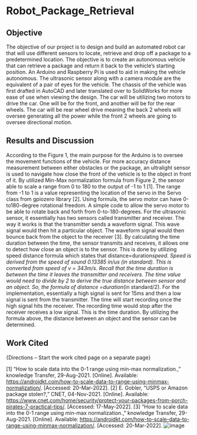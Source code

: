# Robot_Package_Retrieval

## Objective
The objective of our project is to design and build an automated robot car that will use different sensors to locate, retrieve and drop off a package to a predetermined location. The objective is to create an autonomous vehicle that can retrieve a package and return it back to the vehicle’s starting position. An Arduino and Raspberry Pi is used to aid in making the vehicle autonomous. The ultrasonic sensor along with a camera module are the equivalent of a pair of eyes for the vehicle. The chassis of the vehicle was first drafted in AutoCAD and later translated over to SolidWorks for more ease of use when viewing the design. The car will be utilizing two motors to drive the car. One will be for the front, and another will be for the rear wheels. The car will be rear wheel drive meaning the back 2 wheels will oversee generating all the power while the front 2 wheels are going to oversee directional motion.

## Results and Discussion
According to the Figure 1, the main purpose for the Arduino is to oversee the movement functions of the vehicle. For more accuracy distance measurement between either obstacles or the package, an ultralight sensor is used to navigate how close the front of the vehicle is to the object in front of it. By utilized Min-Max normalization formula from Figure 2, the sensor able to scale a range from 0 to 180 to the output of -1 to 1 [1]. The range from -1 to 1 is a value representing the location of the servo in the Servo class from gpiozero library [2]. Using formula, the servo motor can have 0-to180-degree rotational freedom. A simple code to allow the servo motor to be able to rotate back and forth from 0-to-180-degrees. 
For the ultrasonic sensor, it essentially has two sensors called transmitter and receiver. The way it works is that the transmitter sends a waveform signal. This wave signal would then hit a particular object. The waveform signal would then bounce back from the object to the receiver [3]. By calculating the time duration between the time, the sensor transmits and receives, it allows one to detect how close an object is to the sensor. This is done by utilizing speed distance formula which states that distance=duration*speed. Speed is derived from the speed of sound 0.13385 in/us (in standard). This is converted from speed of v = 343m/s. Recall that the time duration is between the time it leaves the transmitter and receivers. The time value would need to divide by 2 to derive the true distance between sensor and an object. So, the formula of distance =duration*(in standard/2). For the implementation, essentially a high signal is sent for 15ms and then a low signal is sent from the transmitter. The time will start recording once the high signal hits the receiver. The recording time would stop after the receiver receives a low signal. This is the time duration. By utilizing the formula above, the distance between an object and the sensor can be determined.  


## Work Cited 

{Directions – Start the work cited page on a separate page}

[1] “How to scale data into the 0-1 range using min-max normalization.,” knowledge Transfer, 29-Aug-2021. [Online]. Available: https://androidkt.com/how-to-scale-data-to-range-using-minmax-normalization/. [Accessed: 20-Mar-2022]. 
[2] E. Gobler, “USPS or Amazon package stolen?,” CNET, 04-Nov-2021. [Online]. Available: https://www.cnet.com/home/security/protect-your-packages-from-porch-pirates-7-practical-tips/. [Accessed: 17-May-2022]. 
[3] “How to scale data into the 0-1 range using min-max normalization.,” knowledge Transfer, 29-Aug-2021. [Online]. Available: https://androidkt.com/how-to-scale-data-to-range-using-minmax-normalization/. [Accessed: 20-Mar-2022]. 
![image](https://user-images.githubusercontent.com/46077643/173416848-9a512b2b-e076-4955-8e24-9f7825ee1c0d.png)
